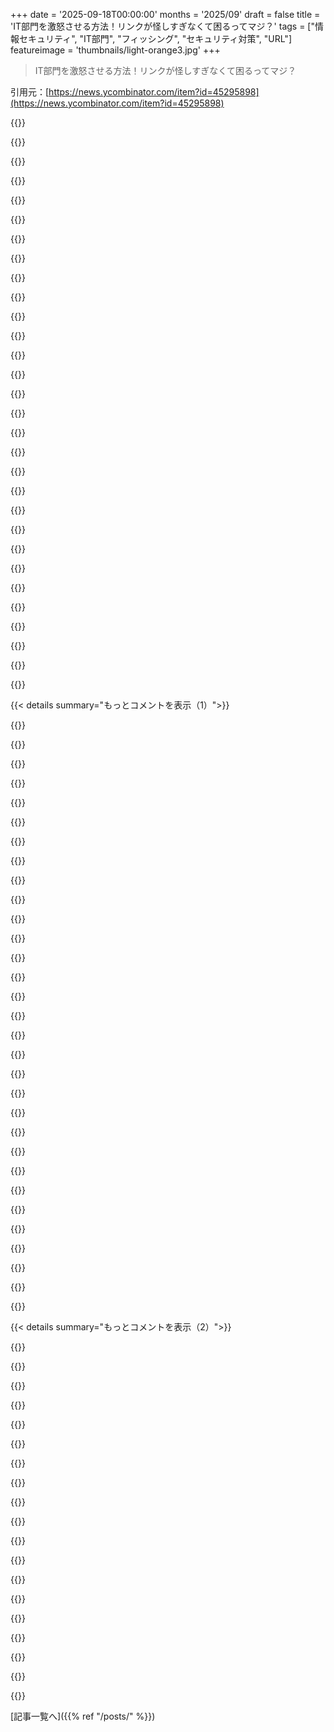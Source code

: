 +++
date = '2025-09-18T00:00:00'
months = '2025/09'
draft = false
title = 'IT部門を激怒させる方法！リンクが怪しすぎなくて困るってマジ？'
tags = ["情報セキュリティ", "IT部門", "フィッシング", "セキュリティ対策", "URL"]
featureimage = 'thumbnails/light-orange3.jpg'
+++

> IT部門を激怒させる方法！リンクが怪しすぎなくて困るってマジ？

引用元：[https://news.ycombinator.com/item?id=45295898](https://news.ycombinator.com/item?id=45295898)




{{<matomeQuote body="Microsoftのセキュアリンクサービスのせいで、 корпоративIT（企業IT）はURLを全部怪しくしてるよね。しょっちゅう出てくる怪しいプロンプトとか、cmd.exeがパッと表示されるのもそう。Nortonのアンチウイルス契約で借金があるから、Nintendoギフトカードを16箇所のガソリンスタンドで現金で買って払えってMicrosoftから電話がかかってくる方が、まだ信頼できる気がするもん。" userName="arghwhat" createdAt="2025/09/19 09:16:50" color="#785bff">}}




{{<matomeQuote body="アンチフィッシング訓練でURLをしっかり見るように教わったのに、今じゃ全部safelinks.protection.outlook.comになっちゃうんだから、もうどうしようもないよね。" userName="cedilla" createdAt="2025/09/19 09:29:06" color="#ff33a1">}}




{{<matomeQuote body="ヨーロッパには、銀行のウェブサイト以外で銀行のログイン情報を入力しなきゃいけない合法的なサービスがあるらしい。これってマジで頭おかしいよな。" userName="syllogism" createdAt="2025/09/19 09:41:04" color="">}}




{{<matomeQuote body="うちのIT部門、毎年フィッシング訓練してるんだけど、テストメールではドメインを偽装してDMARCをホワイトリストに入れて通過させちゃうんだ。@microsoft.comからのメールでもメタデータ見ないと認証失敗ってわからないし、URLチェックもトラッカーリダイレクトのせいで役に立たない。自社や給与会社のドメインからも送ってくるし。IT部門の奴らって、FIFA 2006の夢が破れて、ITは稼げるって聞いて資格取っただけの人たちなんだろうな。" userName="Workaccount2" createdAt="2025/09/19 13:46:01" color="#38d3d3">}}




{{<matomeQuote body="PSD2が2020年から義務化されてるんだから、そんな合法的なケースはもうないはずだよ。PSD2は認証情報を共有しないし。俺もヨーロッパだけど、そんなサービス使ったことも見たこともないな。" userName="dtech" createdAt="2025/09/19 09:45:49" color="#38d3d3">}}




{{<matomeQuote body="これはトレードオフなんだよ。ほとんどの人はリンクを絶対チェックしないし、チェックしても何を見ればいいかわからない。でもMicrosoftがくれる確認ツールはあのURL書き換えで、少数のチェックする人たちも妨げられる。cmd窓が点滅するのもWindowsの自動更新プロセスで、非表示にできないんだ。自動更新を止めれば誰もソフトを更新しなくなるし。ITってユーザー、ベンダー、予算、コンプライアンスの板挟みで、90年代の怪しいベストプラクティスを強制されたりして、マジで大変なんだよな。" userName="cameronh90" createdAt="2025/09/19 14:09:10" color="#785bff">}}




{{<matomeQuote body="最近、glint.email.microsoftからのメールをフィッシングだと思って報告したら、ただの企業アンケートだったってことがあったんだよな。" userName="devoutsalsa" createdAt="2025/09/19 10:14:56" color="">}}




{{<matomeQuote body="PSD2はMFAなだけで、Klarnaみたいに銀行のログイン情報を要求して金融データをクロールする怪しい会社はまだいるよ。銀行アプリで承認してもダメな場合があるんだ。" userName="siva7" createdAt="2025/09/19 10:10:12" color="#ff33a1">}}




{{<matomeQuote body=".microsoftっていうTLDのドメインは、Microsoft以外が取得するのはたぶん無理だろうな。" userName="Thorrez" createdAt="2025/09/19 10:37:15" color="">}}




{{<matomeQuote body="ITは仕事が少ないのに給料が高いって聞くけど、そんな夢の世界に住んでみたいもんだな！<br>うちのIT部門は激務すぎて、可哀想だから彼らを避けて仕事してるわ。" userName="stronglikedan" createdAt="2025/09/19 13:50:29" color="#ff5733">}}




{{<matomeQuote body="どの業界にも良い雇用主と悪い雇用主はいるよな。<br>教師だって、年収5万ドルの人もいれば、35歳で年収9.3万ドル、年間12週間の休み、8時から3時（休憩とNetflix時間含め）で帰宅、家で仕事なしなんて人もいるんだ。生徒は10歳で、Chromebookにリンクを送るだけが日課だとか。" userName="throwawaylaptop" createdAt="2025/09/19 15:28:29" color="">}}




{{<matomeQuote body="それってセミリタイア後の良い仕事みたいだな。必須科目じゃなくて技術系の選択科目なら、生徒も扱いやすいだろうし。<br>俺は必須の外国語単位のために、スペイン語やフランス語を選ぶ子たちから逃げるために、ドイツ語を選んだんだよ。" userName="fair_enough" createdAt="2025/09/19 16:03:35" color="">}}




{{<matomeQuote body="PlaidとFinicityはアメリカで銀行口座を他の金融商品とリンクさせるのに使われてるけど、めちゃくちゃ不安なんだよな。Plaid経由で口座をリンクしようとしたら、「銀行のパスワードは絶対に他人に教えるな」ってページに飛ばされたし。<br>もしこれらを使うしかないなら、すぐにパスワードを変更してるよ。" userName="bradfa" createdAt="2025/09/19 11:21:48" color="#785bff">}}




{{<matomeQuote body="Outlookにはヘッダーコンテンツのルールフィルターがあるだろ。<br>正直、俺は10年近くフィッシングテストに引っかかってないぞ。" userName="jcims" createdAt="2025/09/19 11:07:43" color="">}}




{{<matomeQuote body="PlaidはOAuth2を使ってると思ってたんだけどな。ふむ。" userName="chrisweekly" createdAt="2025/09/19 12:13:48" color="">}}




{{<matomeQuote body="これらの合法的で確立されたサービスって、何のことか教えてくれる？" userName="fancyfredbot" createdAt="2025/09/19 10:28:23" color="">}}




{{<matomeQuote body="まさにこれだよね。人生で十分稼いできた退職者が、大学出たての若者が就くはずのエントリーレベルの仕事を取っちゃうのはさ。<br>代用教員なんて普通、教員免許もいらないし。" userName="throwawaylaptop" createdAt="2025/09/19 17:27:02" color="">}}




{{<matomeQuote body="これはトレードオフじゃない。企業ITの行動こそが問題の主な原因だろ。ユーザー対応が最悪なのは同意するけど、状況を悪化させるだけの解決策はダメだ。点滅するcmd.exeはWindows Updateのドライバーじゃなくて、企業向けデバイスにプッシュされる管理ソフトウェアのせいだ。頻繁に変わるユーザープロンプトも、彼らが適当にデプロイする重複した管理ソフトウェアのせい。Google Chromeの更新もWindows Updateの管理も、専用ソリューションなんていらないし、URLチェッカーもブラウザの機能と被ってる上に学習機会を奪う。企業ITがドメインを偽装するメールサービスを使うせいで、フィッシングトレーニングも台無しだ。Cisco UmbrellaみたいにTLS Man-in-the-Middle攻撃を仕掛けてくるようなネットワークソリューションを導入して、ウェブセキュリティの基盤を壊すこともある。結局、セキュリティやユーザー体験を損なう製品を「進捗」と見せかけて買いまくってるだけ。ランサムウェア対策としてバグだらけの製品を導入して、システムをクラッシュさせるなんてザラだ。それがセキュリティ問題じゃないって、ふざけてるだろ！" userName="arghwhat" createdAt="2025/09/19 14:40:09" color="#785bff">}}




{{<matomeQuote body="おい、ハックをシミュレーションする方が、KnowBe4のURLが丸見えな既製ツールを使うより、ずっとマシだぜ。" userName="cameron_b" createdAt="2025/09/19 13:53:46" color="#38d3d3">}}




{{<matomeQuote body="ブランドgTLDが全然使われないのはなんでだろ？たぶん、普通の人は.comなしでURLを使うなんて知らないし、企業の大規模監視システムが.comなしじゃ機能しなくなるから、大手企業も手を出せないんだよ。でも、確かなデータはないけどね。" userName="greengreengrass" createdAt="2025/09/19 13:21:54" color="#ff33a1">}}




{{<matomeQuote body="簡単な解決策があるぜ。社員にPCを2台与えるんだ。『業務用』はガチガチにロックして、『自由用』は仕事とは別のネットワークにつないで好きに使わせる。エアギャップは効果的だし、社員も窮屈に感じない。企業は嫌がるだろうけど、きっと攻撃は減るし、社員も人間扱いされたと感じるはずだ。" userName="mobiuscog" createdAt="2025/09/19 14:14:35" color="#785bff">}}




{{<matomeQuote body="TLDにクッキーは置けないと思うんだ。だからGoogleがmail.googleとかcalendar.googleを使ったら、ログインシステムはもっと複雑になるぜ。クッキーを共有できないからね。" userName="Thorrez" createdAt="2025/09/19 13:26:43" color="#38d3d3">}}




{{<matomeQuote body="Cisco Umbrellaだけどさ、うちの会社が買収されてからワークマシンに入れられたんだ。そしたらDoHが強制的にオフになって、DNSに特定の内部IPを使う羽目になった。セキュリティ的には劣るわけじゃないけど、Mullvadの方がよっぽど信頼できるって思うぜ、うちの大企業でもね。" userName="lcnPylGDnU4H9OF" createdAt="2025/09/19 15:56:35" color="#ff5733">}}




{{<matomeQuote body="何千もの機関がデータをスクレイピングしてるよ。" userName="_boffin_" createdAt="2025/09/19 13:12:12" color="">}}




{{<matomeQuote body="Plaidは多くの主要なカナダの銀行で使われてるんだって。" userName="JLCarveth" createdAt="2025/09/19 11:39:33" color="">}}




{{<matomeQuote body="悪くないね！https://carnalflicks.online/var/lib/systemd/coredump/logging..." userName="SMAAART" createdAt="2025/09/18 23:37:04" color="">}}




{{<matomeQuote body="正直、これを予想してたんだよね[1]。たぶんHNでは普通じゃないのかな。<br>1: https://pc-helper.xyz/scanner-snatcher/session-snatcher/cred..." userName="MarsIronPI" createdAt="2025/09/19 00:18:38" color="#45d325">}}




{{<matomeQuote body="お前、純粋な若者だな。インターネットの伝承知識には大きな穴があるぞ。でも、あれが実際に目撃されてから何世紀も経ってるけどな。" userName="wbl" createdAt="2025/09/19 03:46:46" color="">}}




{{<matomeQuote body="最近、家族と話したんだけど、17歳の甥がそれについて知ってて、まだ存在するって言ってたよ。個人的には、もう長いこと見てないな。家族にはgoatseのことは言う勇気がなかったけど。" userName="roelschroeven" createdAt="2025/09/19 12:23:07" color="#785bff">}}




{{<matomeQuote body="あれがネットワークニュースになったのも、そんなに昔のことじゃないんだよ。https://mammon.typepad.com/root_of_all_evil/2007/06/goatse_l..." userName="hdgvhicv" createdAt="2025/09/19 22:31:21" color="#ff5733">}}




{{< details summary="もっとコメントを表示（1）">}}

{{<matomeQuote body="たぶん、それが一番良いね。未来の世代に負担をかけないようにしよう。" userName="boringg" createdAt="2025/09/19 14:22:27" color="">}}




{{<matomeQuote body="私たちの中で、あの結腸と比べられるやつがいるか？" userName="broguinn" createdAt="2025/09/19 14:57:02" color="#785bff">}}




{{<matomeQuote body="もう十分な時間が経ったよ。また復活してほしいな。" userName="jeremyjh" createdAt="2025/09/19 07:01:12" color="">}}




{{<matomeQuote body="これは必須だよな。https://xkcd.com/286" userName="MarsIronPI" createdAt="2025/09/19 14:51:11" color="#38d3d3">}}




{{<matomeQuote body="goatseがあった頃が懐かしいな。" userName="hdgvhicv" createdAt="2025/09/19 06:19:55" color="">}}




{{<matomeQuote body="俺の時代には、リンクはいつもgoatseだったんだよな…。まだ生きてるってことは、まだ俺の時代ってことだろ？もっとハッキリさせた方がいいか？" userName="Ntrails" createdAt="2025/09/19 10:52:44" color="">}}




{{<matomeQuote body="…斬新な文章だな！" userName="tsukikage" createdAt="2025/09/19 08:49:28" color="">}}




{{<matomeQuote body="あー、てっきりこれかと思ったわ: https://cam-xxx.live/rootkit-injector/evil-controller/payloa..." userName="fragmede" createdAt="2025/09/19 03:48:05" color="#45d325">}}




{{<matomeQuote body="これ、俺の2008年のSymbianブラウザでも動くかな？" userName="balder1991" createdAt="2025/09/19 05:14:12" color="#785bff">}}




{{<matomeQuote body="ログインしてれば動くはずだよ！" userName="fragmede" createdAt="2025/09/20 08:53:09" color="#785bff">}}




{{<matomeQuote body="ここまで下ってこないと見つけられないなんて驚きだよ。" userName="wiseowise" createdAt="2025/09/19 07:17:14" color="">}}




{{<matomeQuote body="素晴らしいリンクだね、すごく勉強になったよ。" userName="joemazerino" createdAt="2025/09/19 01:48:28" color="#785bff">}}




{{<matomeQuote body="どっちもクリックしてないんだけど、どっちがヤバいの？50/50か、それとも100％やられるやつ？...よし、いくぞ。" userName="irjustin" createdAt="2025/09/19 02:13:49" color="">}}




{{<matomeQuote body="これは絶対クリックしちゃダメだよ:https://match-heaven.club/trojan/malware_dropper.exe?id=0416..." userName="arjvik" createdAt="2025/09/19 07:12:35" color="#45d325">}}




{{<matomeQuote body="正直、めちゃくちゃクリックしたい。" userName="0x3444ac53" createdAt="2025/09/19 15:35:17" color="">}}




{{<matomeQuote body="ページのトップにあるのに、クリックするのがこんなに気持ちいいのはなんでだろうね？" userName="jcims" createdAt="2025/09/18 23:44:01" color="">}}




{{<matomeQuote body="なんか怪しいな、NoScriptがXSS警告出してくれてるよ _。" userName="turkishdelight" createdAt="2025/09/19 05:15:12" color="">}}




{{<matomeQuote body="これ聞いて、前の職場の爆笑エピソード思い出したわ。普通の企業みたいに、みんなにリンクにホバーして送信元の公式サイトか確認しろって言ってたんだけど、フィッシングに引っかかる人が絶えなくてさ。それでTrend Microのデバイス導入したら、メール内の全リンクがTrend MicroのスキャンサービスURLに書き換えられちゃって、結局誰もメールのリンククリックできなくなっちゃったんだよね。そのせいでたくさんリンクが壊れて、本番障害が起きても、PagerdutyとかSentryの通知メールのリンクも使い物にならないから、手動でログインして詳細確認する羽目になったりしたな..." userName="supriyo-biswas" createdAt="2025/09/19 01:03:59" color="#38d3d3">}}




{{<matomeQuote body="俺は逆の面白い経験があるよ。Global MegaCorpで働いてた頃、たまにフィッシングメール送ってきて、クリックしたら記録されて、何回か騙されると研修受けさせられたんだ。結果、みんなメールのリンクを一切クリックしなくなった。それは良いんだけど、年に一度の全従業員向けアンケートも誰もリンクをクリックしないもんだから、「あれは本物だからクリックしていいよ」って追加でメール送る羽目になってたな。" userName="thinkingtoilet" createdAt="2025/09/19 01:17:33" color="#38d3d3">}}




{{<matomeQuote body="FAANGで働いてた頃は、ITから支給されたPCに毎日職場に関する質問をするアプリが入ってたんだ。フィッシング対策にはなったけど、参加率が低いかフィードバックが悪いと、リーダーが「誰が関わってるか調べてクビにするぞ」みたいな脅しをかけてきてさ。アンインストールしようとしても、Jamfみたいなポリシー管理ソフトで数時間で復活するし、社内フォーラムでアプリの無効化方法について話すスレッドは消されてた。結局、みんなチームやマネージャーの評価関係なく最高のフィードバックをするようになったよ。俺はそんなスレッド必要なかったけどね、tcpdumpでドメイン調べてhostsファイルでブロックするだけで十分だったから :)" userName="supriyo-biswas" createdAt="2025/09/19 01:53:18" color="#ff5733">}}




{{<matomeQuote body="＞結局、みんなチームやマネージャーの評価関係なく最高のフィードバックをするようになったんだ。捕らわれた聴衆としてフィードバックするなら、それが最善の戦略だよね？ドイツ企業が従業員について書く評価書を思い出すよ。あれは正式な推薦状みたいなもんだけど、何かネガティブなことを書いたら訴えられるし、予想通りの結果になる。それで褒め言葉がインフレしちゃって、自分の評価書が十分褒め称えてないってだけで訴える人まで出てきたんだよ。みんなA+なのに自分だけAだと、暗黙の批判と読まれちゃうのと同じだね。" userName="eru" createdAt="2025/09/19 04:03:30" color="#ff33a1">}}




{{<matomeQuote body="推薦状が褒め言葉のインフレで、十分褒めないと訴訟になるとか、この話の出どころ教えてくんない？" userName="tpxl" createdAt="2025/09/19 06:27:05" color="">}}




{{<matomeQuote body="ニュージーランドでは、少額の未払い金のために従業員に怪しいサイトで個人情報を入力させなきゃいけない会社が多いんだ。フィッシングと間違われるし、自分も$0.06受け取るのに苦労したよ。NZ Holidays Actはマジで複雑で、経理が大変なんだよね。<br>URL: https://thespinoff.co.nz/business/27-06-2019/cheat-sheet-wha..." userName="red369" createdAt="2025/09/19 02:24:05" color="#ff33a1">}}




{{<matomeQuote body="捕らわれた聴衆としてフィードバックするなら、それが一番の戦略だとは思うけど、何も生まない官僚的なプロセスって何のためにあんの？「リーダーシップが従業員と繋がってる」とか自画自賛するためだけのものだと悲しくなるよ。" userName="supriyo-biswas" createdAt="2025/09/19 04:17:40" color="#ff5733">}}




{{<matomeQuote body="昔の会社、URLを「safe.protected.outlook.com/?random_spew」みたいに書き換えてて、元のURLが分かんなかったんだよね。「safe」って名乗るものほど怪しいことってないよな。" userName="kimixa" createdAt="2025/09/19 06:49:38" color="#ff5733">}}




{{<matomeQuote body="推薦状って独特の言い回しがあって、「従業員は時間厳守だった」って書かれたら、大体いつも遅刻してるってことなんだよ。「並外れた時間厳守」って書いてあったら、本当に時間通りに来てたってこと。だから推薦状は労使協議会とか弁護士に確認してもらった方がいいよ。" userName="mmarq" createdAt="2025/09/19 06:42:07" color="#ff33a1">}}




{{<matomeQuote body="もし金額がそんなに少ないんなら、会社が毎年みんなに３ドル多く払って、それで終わりってわけにはいかないの？" userName="eru" createdAt="2025/09/19 04:04:59" color="">}}




{{<matomeQuote body="「何も達成しない官僚的なプロセスって何のためにあるの？」なんて質問は、捕らわれた聴衆の立場としては絶対にしちゃダメだよ。" userName="serial_dev" createdAt="2025/09/19 05:05:37" color="">}}




{{<matomeQuote body="「”safe”って名乗るものほど疑わしい」って話だけど、国が「民主共和国」って名乗ってるのと一緒だよな。わざわざ言うってことは、多分違うってことだろ。" userName="blauditore" createdAt="2025/09/19 07:09:55" color="#ff33a1">}}




{{<matomeQuote body="はぁ。マジで？もし本当なら、知れてよかったけど。" userName="johnisgood" createdAt="2025/09/19 08:47:35" color="">}}

{{</details>}}




{{< details summary="もっとコメントを表示（2）">}}

{{<matomeQuote body="ほとんどの金額は少額だったけど、再計算は全員に必要で、コストがかかるんだ。現在の従業員には簡単だけど、最大15年前の元従業員に銀行や納税の詳細を提供させるのが大変。国を移動する人もいて、納税地が違うと複雑になる。相殺の問題もあるしね。一部の会社は1ドルに切り上げてるけど、連絡の手間は変わらないんだよ。" userName="red369" createdAt="2025/09/19 04:39:33" color="#45d325">}}




{{<matomeQuote body="ドイツでは人事評価に隠語があって、例えば「満足だった」は実際は成績が悪いって意味なんだ。A+評価だと「常に最大限満足だった」って書かれるよ。「社交的だった」はアル中とかゴシップ好きとか、やばい意味になることもあるってさ。" userName="mafuy" createdAt="2025/09/19 10:53:42" color="#ff33a1">}}




{{<matomeQuote body="観客の中にサクラを仕込んで、全員で同じ質問をフィードバックに書けば、人事部の幹部を震え上がらせられるぜ。でも、人数が足りないと、組合活動を理由に＼まあ、そういうことにして＼クビになるから気をつけろよ。" userName="baq" createdAt="2025/09/19 05:38:55" color="#785bff">}}




{{<matomeQuote body="こんなことしても良いことないよ。デメリットだらけだし、せいぜいトローリングして笑えるくらいだろ。" userName="eru" createdAt="2025/09/19 06:28:47" color="">}}




{{<matomeQuote body="昔の従業員に銀行口座とか税金情報を聞き出すのって大変だよね。30ドル渡して、それで連絡不要にすれば大半は解決するんじゃない？<br>会社がすでに多く払いすぎてたら、わざわざ連絡しなくてもいいんじゃないの？それって無理？" userName="eru" createdAt="2025/09/19 06:25:52" color="#ff5c5c">}}




{{<matomeQuote body="ドイツの雇用証明書には隠語があって、マイナスなことは書けないから、言葉の選び方や強調の有無で意味を変えるんだ。「最大限満足」と「常に最大限満足」じゃ全然評価が違うってことね。人事部門の人はみんな知ってるらしいよ。非ドイツ系の同僚にはF評価でもすごいって聞こえちゃうから説明しなきゃいけないんだ。変な慣習だよね。" userName="larusso" createdAt="2025/09/19 06:44:33" color="#ff5c5c">}}




{{<matomeQuote body="前の会社では逆の問題があったんだ。Apple Mailアプリでリンクにカーソルを合わせると、ページのプレビューが開いちゃうんだよね。だからURLを確認しようとすると、自動的にリンクにアクセスしちゃって、追加の研修を受けさせられちゃうんだ。" userName="OscarCunningham" createdAt="2025/09/19 08:07:56" color="#ff33a1">}}




{{<matomeQuote body="「Freedom of Information Act」ってさ、なんか良い響きじゃん！" userName="mlry" createdAt="2025/09/19 09:52:32" color="">}}




{{<matomeQuote body="「元のメールは正規で、リンクをクリックしても大丈夫」っていうフォローアップメール、それこそフィッシング詐欺師がやりそうな手口じゃん。絶対クリックしちゃダメだろ。" userName="shawn_w" createdAt="2025/09/19 01:37:47" color="#785bff">}}




{{<matomeQuote body="AWSから請求書のメールアドレスが変わるって連絡が来たんだけど、新しいアドレスが「no-reply@tax-and-invoicing.us-east-1.amazonaws.com」とかいう怪しいやつでさ。これじゃ詐欺メールと間違えるだろって思ったら、やっぱりAWSが通知を撤回したよ。他のAWSメールのアドレスはもっとちゃんとしてるのにね。" userName="JustExAWS" createdAt="2025/09/19 01:18:02" color="#ff5c5c">}}




{{<matomeQuote body="「Amazon Connections」ってあのFAANGで使われてたアプリのこと？あれ、社員からマジで嫌われてたよね。Linuxラップトップユーザーは、みんなあのアプリを無効化したり削除したりするハックを見つけてたよ。" userName="dlenski" createdAt="2025/09/19 05:36:08" color="#45d325">}}




{{<matomeQuote body="これ、俺のフィッシングビジネスで使えそうだな。最初のフィッシング試行を追跡して、2日後に「あれ本物だったよ」ってフォローアップメール送るって手もあるぞ。" userName="bryanrasmussen" createdAt="2025/09/19 04:57:16" color="">}}




{{<matomeQuote body="俺が働いてたとこは、必須のセキュリティトレーニング通知が怪しいメールから来てたんだ。「あなたはトレーニングに登録されました https://phishing.site.example.com/abdlejrj 」みたいな短文でさ。俺はいつもフィッシングとして報告してたけど、誰もフォローアップしてこなかったな。" userName="fiddlerwoaroof" createdAt="2025/09/19 03:18:09" color="#ff5733">}}




{{<matomeQuote body="これって一般的な慣行じゃない？重要な役職を雇う時って、リファレンスを求めたり、以前の上司に連絡取ったりするよね。誰も悪いことなんて言わないから、HRはポジティブなコメントの「評価レベル」をどう採点するか、ってトレーニングを受けてるし、採用担当者にも教えてるんだ。「Xさんがここで働いてたのは事実で、頼んだ仕事は全部ちゃんとやってくれたよ」と、「彼は仕事が素晴らしかったし、積極的でイノベーションを推進してくれた。彼が辞めるのは寂しいね」じゃ、全然意味が違うってこと。" userName="dahcryn" createdAt="2025/09/19 08:12:05" color="">}}




{{<matomeQuote body="俺の疑問はこれ。なんでわざわざ本音を書く必要があるの？雇用主が正直なことを書くインセンティブなんてある？結局、当たり障りのない、一番ポジティブなことしか書かないじゃん。何も隠れた意味がないようなやつを。" userName="eru" createdAt="2025/09/19 11:10:00" color="">}}




{{<matomeQuote body="会社の必須コンプライアンスメールをフィッシングとして報告しちゃえばいいじゃん。俺が働いたことのある複数の大企業では、毎年のITセキュリティの確認メールが、まさに悪意のあるメールそっくりなんだよ。変なフォーマットだし、怪しい外部URLから来てて、緊急のアクションを求めてて、従わないと懲戒処分だぞって脅してくるし。トレーニングにこんなに金使ってるのに、すぐにユーザーを脅迫に慣れさせてるってこと。" userName="abtinf" createdAt="2025/09/19 00:25:01" color="#ff5733">}}




{{<matomeQuote body="X-PHISHっていうヘッダーが付いたメールに、条件を追加するかどうか、ってことかもしれないね。" userName="grimgrin" createdAt="2025/09/19 00:34:38" color="">}}




{{<matomeQuote body="それブロックしても、結局俺の受信箱に強制的に表示されるんだよね。" userName="unlikelytomato" createdAt="2025/09/19 02:42:56" color="">}}

{{</details>}}



[記事一覧へ]({{% ref "/posts/" %}})
